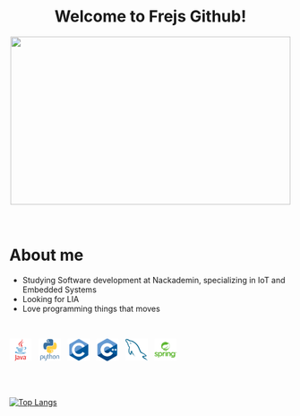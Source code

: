 

<h1 align="center">
Welcome to Frejs Github!
</h1>


<div id="header" align="center">
  <img src="https://media.giphy.com/media/ZVik7pBtu9dNS/giphy.gif" width="500" height="300" />
</div>

<p>
  <br>
</p>
    
# About me

* Studying Software development at Nackademin, specializing in IoT and Embedded Systems
* Looking for LIA
* Love programming things that moves

<p>
  <br>
</p>

<div>
  <img src="https://github.com/devicons/devicon/blob/master/icons/java/java-original-wordmark.svg" title="Java" alt="Java" width="40" height="40"/>&nbsp&nbsp;
    <img src="https://github.com/devicons/devicon/blob/master/icons/python/python-original-wordmark.svg" title="Python" alt="Python" width="40" height="40"/>&nbsp&nbsp;
    <img src="https://github.com/devicons/devicon/blob/master/icons/c/c-original.svg" title="C" alt="C" width="40" height="40"/>&nbsp&nbsp;
   <img src="https://github.com/devicons/devicon/blob/master/icons/cplusplus/cplusplus-original.svg" title="Cpp" alt="Cpp" width="40" height="40"/>&nbsp&nbsp;
    <img src="https://github.com/devicons/devicon/blob/master/icons/mysql/mysql-original.svg" title="MySQL" alt="MySQL" width="40" height="40"/>&nbsp&nbsp;
  <img src="https://github.com/devicons/devicon/blob/master/icons/spring/spring-original-wordmark.svg" title="Spring" alt="Spring" width="40" height="40"/>&nbsp&nbsp;
  
</div>
  
<p>
  <br>
  <br>
</p>

[![Top Langs](https://github-readme-stats.vercel.app/api/top-langs/?username=FrejMellberg)](https://github.com/FrejMellberg/github-readme-stats)


